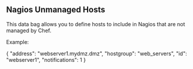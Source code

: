 Nagios Unmanaged Hosts
---------

This data bag allows you to define hosts to include in Nagios that are not managed by
Chef.

Example:

{
  "address": "webserver1.mydmz.dmz",
  "hostgroup": "web_servers",
  "id": "webserver1",
  "notifications": 1
}